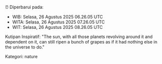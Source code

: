 ⏰ Diperbarui pada:
- WIB: Selasa, 26 Agustus 2025 06.26.05 UTC
- WITA: Selasa, 26 Agustus 2025 07.26.05 UTC
- WIT: Selasa, 26 Agustus 2025 08.26.05 UTC

Kutipan Inspiratif:
"The sun, with all those planets revolving around it and dependent on it, can still ripen a bunch of grapes as if it had nothing else in the universe to do."


Kategori: nature

